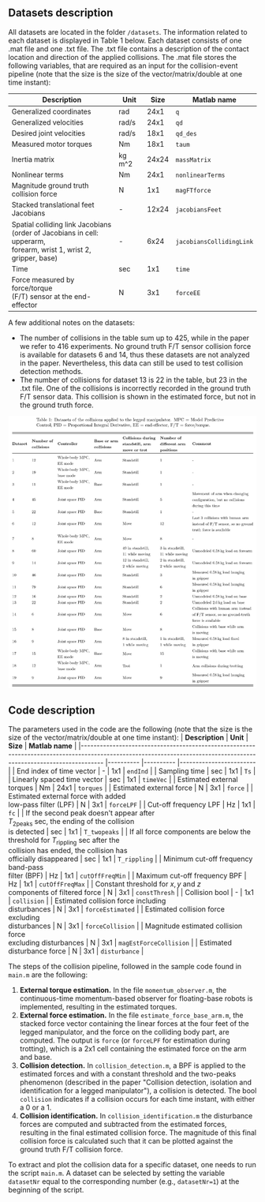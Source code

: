 ## Datasets description
All datasets are located in the folder `/datasets`. The information related to each dataset is displayed in Table 1 below. Each dataset consists of one .mat file and one .txt file. The .txt file contains a description of the contact location and direction of the applied collisions. The .mat file stores the following variables, that are required as an input for the collision-event pipeline (note that the size is the size of the vector/matrix/double at one time instant):

| **Description**                                                                                                          	| **Unit** 	| **Size** 	| **Matlab name**          	|
|--------------------------------------------------------------------------------------------------------------------------	|----------	|----------	|--------------------------	|
| Generalized coordinates                                                                                                  	| rad      	| 24x1     	| `q`                      	|
| Generalized velocities                                                                                                   	| rad/s    	| 24x1     	| `qd`                     	|
| Desired joint velocities                                                                                                 	| rad/s    	| 18x1     	| `qd_des`                 	|
| Measured motor torques                                                                                                   	| Nm       	| 18x1     	| `taum`                   	|
| Inertia matrix                                                                                                           	| kg m^2   	| 24x24    	| `massMatrix`             	|
| Nonlinear terms                                                                                                          	| Nm       	| 24x1     	| `nonlinearTerms`         	|
| Magnitude ground truth collision force                                                                                   	| N        	| 1x1      	| `magFTforce`             	|
| Stacked translational feet Jacobians                                                                                     	| -        	| 12x24    	| `jacobiansFeet`          	|
| Spatial colliding link Jacobians<br>(order of Jacobians in cell: upperarm, <br>forearm, wrist 1, wrist 2, gripper, base) 	| -        	| 6x24     	| `jacobiansCollidingLink` 	|
| Time                                                                                                  	| sec      	| 1x1     	| `time`                      	|
| Force measured by force/torque<br>(F/T) sensor at the end-effector                                                                                                  	| N      	| 3x1     	| `forceEE`                      	|

A few additional notes on the datasets:
- The number of collisions in the table sum up to 425, while in the paper we refer to 416 experiments. No ground truth F/T sensor collision force is available for datasets 6 and 14, thus these datasets are not analyzed in the paper. Nevertheless, this data can still be used to test collision detection methods.  
- The number of collisions for dataset 13 is 22 in the table, but 23 in the .txt file. One of the collisions is incorrectly recorded in the ground truth F/T sensor data. This collision is shown in the estimated force, but not in the ground truth force. 

![Table](table.jpg)


## Code description
The parameters used in the code are the following (note that the size is the size of the vector/matrix/double at one time instant):
| **Description**                                                                                                                                                   	| **Unit** 	| **Size** 	| **Matlab name**        	|
|-------------------------------------------------------------------------------------------------------------------------------------------------------------------	|----------	|----------	|------------------------	|
| End index of time vector                                                                                                                                          	| -        	| 1x1      	| `endInd`               	|
| Sampling time                                                                                                                                                     	| sec      	| 1x1      	| `Ts`                   	|
| Linearly spaced time vector                                                                                                                                       	| sec      	| 1x1      	| `timeVec`              	|
| Estimated external torques                                                                                                                                        	| Nm       	| 24x1     	| `torques`              	|
| Estimated external force                                                                                                                                          	| N        	| 3x1      	| `force`                	|
| Estimated external force with added <br>low-pass filter (LPF)                                                                                                      	| N        	| 3x1      	| `forceLPF`             	|
| Cut-off frequency LPF                                                                                                                                             	| Hz       	| 1x1      	| `fc`                   	|
| If the second peak doesn't appear after <br>$T_\text{2peaks}$ sec, the ending of the collision <br>is detected                                                    	| sec      	| 1x1      	| `T_twopeaks`           	|
| If all force components are below the <br>threshold for $T_{\text{rippling}}$ sec after the <br> collision has ended, the collision has <br>officially disappeared 	| sec      	| 1x1      	| `T_rippling`           	|
| Minimum cut-off frequency band-pass<br>filter (BPF)                                                                                                               	| Hz       	| 1x1      	| `cutOffFreqMin`        	|
| Maximum cut-off frequency BPF                                                                                                                                     	| Hz       	| 1x1      	| `cutOffFreqMax`        	|
| Constant threshold for $x, y$ and $z$<br>components of filtered force                                                                                             	| N        	| 3x1      	| `constThresh`          	|
| Collision bool                                                                                                                                                    	| -        	| 1x1      	| `collision`            	|
| Estimated collision force including <br>disturbances                                                                                                              	| N        	| 3x1      	| `forceEstimated`       	|
| Estimated collision force excluding<br>disturbances                                                                                                               	| N        	| 3x1      	| `forceCollision`       	|
| Magnitude estimated collision force<br>excluding disturbances                                                                                                     	| N        	| 3x1      	| `magEstForceCollision` 	|
| Estimated disturbance force                                                                                                                                       	| N        	| 3x1      	| `disturbance`          	|

The steps of the collision pipeline, followed in the sample code found in `main.m` are the following:
1. **External torque estimation.** In the file `momentum_observer.m`, the continuous-time momentum-based observer for floating-base robots is implemented, resulting in the estimated torques.
2. **External force estimation.** In the file `estimate_force_base_arm.m`, the stacked force vector containing the linear forces at the four feet of the legged manipulator, and the force on the colliding body part, are computed. The output is `force` (or `forceLPF` for estimation during trotting), which is a 2x1 cell containing the estimated force on the arm and base. 
3. **Collision detection.** In `collision_detection.m`, a BPF is applied to the estimated forces and with a constant threshold and the two-peaks phenomenon (described in the paper "Collision detection, isolation and identification for a legged manipulator"), a collision is detected. The bool `collision` indicates if a collision occurs for each time instant, with either a 0 or a 1. 
4. **Collision identification.** In `collision_identification.m` the disturbance forces are computed and subtracted from the estimated forces, resulting in the final estimated collision force. The magnitude of this final collision force is calculated such that it can be plotted against the ground truth F/T collision force. 

To extract and plot the collision data for a specific dataset, one needs to run the script `main.m`. A dataset can be selected by setting the variable `datasetNr` equal to the corresponding number (e.g., `datasetNr=1`) at the beginning of the script.
